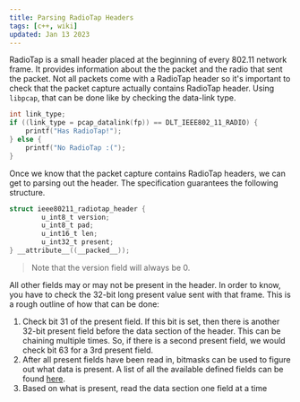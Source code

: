 ```yaml
---
title: Parsing RadioTap Headers
tags: [c++, wiki]
updated: Jan 13 2023
---
```


RadioTap is a small header placed at the beginning of every 802.11 network frame. It provides information about the the packet and the radio that sent the packet. Not all packets come with a RadioTap header so it's important to check that the packet capture actually contains RadioTap header. Using `libpcap`, that can be done like by checking the data-link type.

```c
int link_type;
if ((link_type = pcap_datalink(fp)) == DLT_IEEE802_11_RADIO) {
    printf("Has RadioTap!");
} else {
    printf("No RadioTap :(");
}
```

Once we know that the packet capture contains RadioTap headers, we can get to parsing out the header. The specification guarantees the following structure.

```c
struct ieee80211_radiotap_header {
        u_int8_t version;
        u_int8_t pad;
        u_int16_t len;
        u_int32_t present;
} __attribute__((__packed__));
```

> Note that the version field will always be 0.

All other fields may or may not be present in the header. In order to know, you have to check the 32-bit long present value sent with that frame. This is a rough outline of how that can be done:

1. Check bit 31 of the present field. If this bit is set, then there is another 32-bit present field before the data section of the header. This can be chaining multiple times. So, if there is a second present field, we would check bit 63 for a 3rd present field.
2. After all present fields have been read in, bitmasks can be used to figure out what data is present. A list of all the available defined fields can be found [here](https://www.radiotap.org/fields/defined).
3. Based on what is present, read the data section one field at a time
